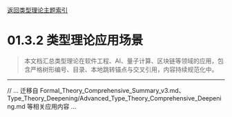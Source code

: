 [返回类型理论主题索引](./README.md)

# 01.3.2 类型理论应用场景

> 本文档汇总类型理论在软件工程、AI、量子计算、区块链等领域的应用，包含严格树形编号、目录、本地跳转锚点与交叉引用，内容持续规范化中。

---

// ... 迁移自 Formal_Theory_Comprehensive_Summary_v3.md、Type_Theory_Deepening/Advanced_Type_Theory_Comprehensive_Deepening.md 等相关应用内容 ...
